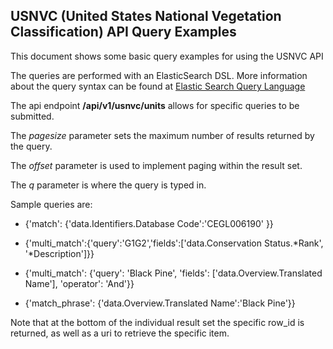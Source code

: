## USNVC (United States National Vegetation Classification) API Query Examples

This document shows some basic query examples for using the USNVC API

The queries are performed with an ElasticSearch DSL.  More information about the query syntax can be found
at [Elastic Search Query Language](https://www.elastic.co/guide/en/elasticsearch/reference/current/query-dsl.html)


The api endpoint  **/api/v1/usnvc/units**  allows for specific queries to be submitted.  

The *pagesize* parameter sets the maximum number of results returned by the query. 

The *offset* parameter is used to implement paging within the result set.

The *q* parameter is where the query is typed in. 

Sample queries are:

* {'match': {'data.Identifiers.Database Code':'CEGL006190' }}
 
* {'multi_match':{'query':'G1G2','fields':['data.Conservation Status.*Rank', '*Description']}}

* {'multi_match': {'query': 'Black Pine', 'fields': ['data.Overview.Translated Name'], 'operator': 'And'}}

* {'match_phrase': {'data.Overview.Translated Name':'Black Pine'}}

Note that at the bottom of the individual result set the specific row_id is returned, as well as a uri to retrieve 
the specific item. 